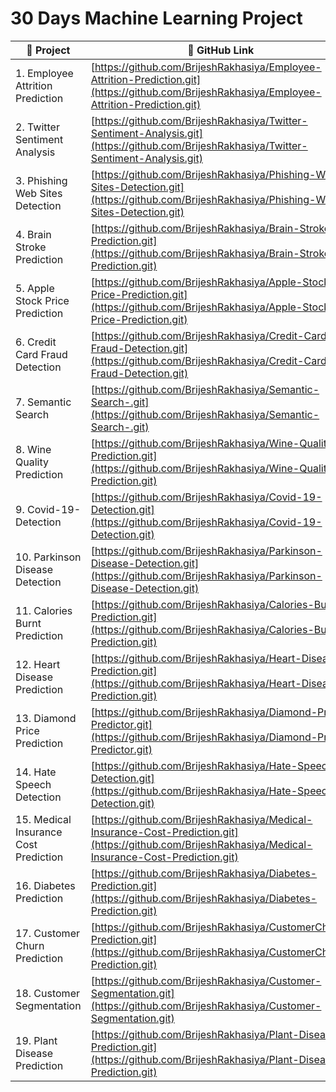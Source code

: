 # 30 Days Machine Learning Project


| 📁 Project | 🔗 GitHub Link |
|-----------|----------------|
| 1. Employee Attrition Prediction | [https://github.com/BrijeshRakhasiya/Employee-Attrition-Prediction.git](https://github.com/BrijeshRakhasiya/Employee-Attrition-Prediction.git) |
| 2. Twitter Sentiment Analysis | [https://github.com/BrijeshRakhasiya/Twitter-Sentiment-Analysis.git](https://github.com/BrijeshRakhasiya/Twitter-Sentiment-Analysis.git) |
| 3. Phishing Web Sites Detection | [https://github.com/BrijeshRakhasiya/Phishing-Web-Sites-Detection.git](https://github.com/BrijeshRakhasiya/Phishing-Web-Sites-Detection.git) |
| 4. Brain Stroke Prediction | [https://github.com/BrijeshRakhasiya/Brain-Stroke-Prediction.git](https://github.com/BrijeshRakhasiya/Brain-Stroke-Prediction.git) |
| 5. Apple Stock Price Prediction | [https://github.com/BrijeshRakhasiya/Apple-Stock-Price-Prediction.git](https://github.com/BrijeshRakhasiya/Apple-Stock-Price-Prediction.git) |
| 6. Credit Card Fraud Detection | [https://github.com/BrijeshRakhasiya/Credit-Card-Fraud-Detection.git](https://github.com/BrijeshRakhasiya/Credit-Card-Fraud-Detection.git) |
| 7. Semantic Search | [https://github.com/BrijeshRakhasiya/Semantic-Search-.git](https://github.com/BrijeshRakhasiya/Semantic-Search-.git) |
| 8. Wine Quality Prediction | [https://github.com/BrijeshRakhasiya/Wine-Quality-Prediction.git](https://github.com/BrijeshRakhasiya/Wine-Quality-Prediction.git) |
| 9. Covid-19-Detection | [https://github.com/BrijeshRakhasiya/Covid-19-Detection.git](https://github.com/BrijeshRakhasiya/Covid-19-Detection.git) |
| 10. Parkinson Disease Detection | [https://github.com/BrijeshRakhasiya/Parkinson-Disease-Detection.git](https://github.com/BrijeshRakhasiya/Parkinson-Disease-Detection.git) |
| 11. Calories Burnt Prediction | [https://github.com/BrijeshRakhasiya/Calories-Burnt-Prediction.git](https://github.com/BrijeshRakhasiya/Calories-Burnt-Prediction.git) |
| 12. Heart Disease Prediction | [https://github.com/BrijeshRakhasiya/Heart-Disease-Prediction.git](https://github.com/BrijeshRakhasiya/Heart-Disease-Prediction.git) |
| 13. Diamond Price Prediction | [https://github.com/BrijeshRakhasiya/Diamond-Price-Predictor.git](https://github.com/BrijeshRakhasiya/Diamond-Price-Predictor.git) |
| 14. Hate Speech Detection | [https://github.com/BrijeshRakhasiya/Hate-Speech-Detection.git](https://github.com/BrijeshRakhasiya/Hate-Speech-Detection.git) |
| 15. Medical Insurance Cost Prediction | [https://github.com/BrijeshRakhasiya/Medical-Insurance-Cost-Prediction.git](https://github.com/BrijeshRakhasiya/Medical-Insurance-Cost-Prediction.git) |
| 16. Diabetes Prediction | [https://github.com/BrijeshRakhasiya/Diabetes-Prediction.git](https://github.com/BrijeshRakhasiya/Diabetes-Prediction.git) |
| 17. Customer Churn Prediction | [https://github.com/BrijeshRakhasiya/CustomerChurn-Prediction.git](https://github.com/BrijeshRakhasiya/CustomerChurn-Prediction.git) |
| 18. Customer Segmentation | [https://github.com/BrijeshRakhasiya/Customer-Segmentation.git](https://github.com/BrijeshRakhasiya/Customer-Segmentation.git) |
| 19. Plant Disease Prediction | [https://github.com/BrijeshRakhasiya/Plant-Disease-Prediction.git](https://github.com/BrijeshRakhasiya/Plant-Disease-Prediction.git) |


